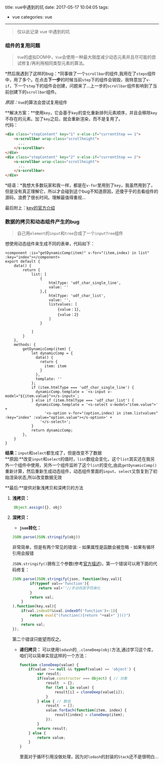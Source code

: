 title: vue中遇到的坑
date: 2017-05-17 10:04:05
tags:
- vue
categories: vue
---
>仅以此记录 vue 中遇到的坑

### 组件的复用问题
>`Vue`的虚拟DOM中，`Vue`会使用一种最大限度减少动态元素并且尽可能的尝试修复/再利用相同类型元素的算法。  

*然后我遇到了这样的bug：*同事做了一个`scrollbar`的组件,我用在了`steps`组件中，用了多个。在点击**下一步**的时候当前`step`下的组件会销毁，我特意加了`v-if`，下一个`step`下的组件会创建，问题来了...上一步的`scrollbar`组件影响到了当前创建下的`scrollbar`组件。

*原因：*`Vue`的算法会尝试复用组件  

**解决方案：**使用`key`，它会基于`key`的变化重新排列元素顺序，并且会移除`key`不存在的元素。加了`key`之后，就会重新渲染，而不是复用了。    
代码：
``` html
<div class="stepContent" key="1" v-else-if="currentStep == 1">
    <s-scrollbar wrap-class="scrollheight">
      ...
    </s-scrollbar>
</div>
<div class="stepContent" key="2" v-else-if="currentStep == 2">
    <s-scrollbar wrap-class="scrollheight">
      ...
    </s-scrollbar>
</div>
```

*结语：*我想大多数玩家和我一样，都是在`v-for`里用到了`key`，我虽然用到了，但是没有真正理解它，所以才会碰到这个bug不知道原因，还傻乎乎的去看组件的源码，浪费了很长时间。理解最值得重视...

最后附上：[key的官方介绍](https://cn.vuejs.org/v2/api/#key)
<!-- more -->

### 数据的拷贝和动态组件产生的bug
>自己用`element`的`input`和`tree`合成了一个`inputTree`组件

想使用动态组件来生成不同的表单，代码如下：
``` vue
<component :is="getDynamicComp(item)" v-for="(item,index) in list" :key="index"></component>
export default {
    data() {
        return {
            list: [
                {
                    htmlType: 'udf_char_single_line',
                    value: ''
                },{
                    htmlType: 'udf_char_list',
                    value: '',
                    listvalues: [
                        {value：1},
                        {value：2}
                    ]
                }

            ]
        }
    },
    methods: {
        getDynamicComp(item) {
            let dynamicComp = {
              data() {
                return {
                  item: item
                }
              },
              template: ''
            };
            if (item.htmlType === 'udf_char_single_line') {
              dynamicComp.template = `<s-input v-model="${item.value}"></s-input>`;
            } else if (item.htmlType === 'udf_char_list') {
              dynamicComp.template = '<s-select v-model="item.value">' +
                  '<s-option v-for="(option,index) in item.listvalues" :key="index" :value="option.value"></s-option>' +
                '</s-select>';
            }
            return dynamicComp;
        },
    }
}
```
**结果：**`input`和`select`都生成了，但是改变不了数据  
**原因:**改变`input`和`select`的值时，`list`数组会变化，这个`list`其实还在我另外一个组件中使用，另外一个组件监听了这个`list`的变化,由此`getDynamicComp()`重新计算，然后重新生成动态组件，动态组件里面的`input`、`select`又恢复到了初始渲染状态,所以改变数据无效

**最后:**提供对象浅拷贝和深拷贝的方法  

1. **浅拷贝：**
``` js
    Object.assign({}, obj)
```
2. **深拷贝：**
    - **`json`转化：**
    ``` js
    JSON.parse(JSON.stringify(obj))
    ```
    非常简单，但是有两个常见的错误:
         - 如果属性是函数会被忽略
         - 如果有循环引用会报错
         
    `JSON.stringify()`拥有三个参数(参考[官方描述](https://developer.mozilla.org/zh-CN/docs/Web/JavaScript/Reference/Global_Objects/JSON/stringify))，第一个错误可以用下面的代码修复：
    ``` js
    JSON.parse(JSON.stringify(json, function(key,val){
            if(typeof val=='function'){
                return val+''//手动将其字符串化
            }
            return val;
        }
    ),function(key,val){
        if(val.indexOf&&val.indexOf('function')>-1){
            return eval("(function(){return "+val+" })()")
        }
        return val;
    });
    ```
    第二个错误只能望而叹之。
    - **递归拷贝：**
        可以使用`lodash`的`_.cloneDeep(obj)`方法,通过学习这个库，咱们可以简单实现这样的一个方法：
        ``` js
        function cloneDeep(value) {
            if(value !== null && typeof(value) == 'object') {
                var result;
                if(value.constructor === Object) { // 对象
                    result  = {};
                    for (let i in value) {
                        result[i] = cloneDeep(value[i]);
                    }
                } else { // 数组
                    result  = [];
                    value.forEach(function(item, index) {
                        result[index] = cloneDeep(item);
                    });
                }
                return result;
            } else {
                return value;
            }
        }
        ```
        里面对于循环引用没做处理，因为对`lodash`的封装的`Stack`还不是很明白...